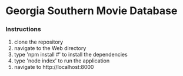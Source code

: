 # Georgia Southern Movie Database

### Instructions
1. clone the repository
2. navigate to the Web directory
3. type 'npm install #' to install the dependencies
4. type 'node index' to run the application
5. navigate to http://localhost:8000

